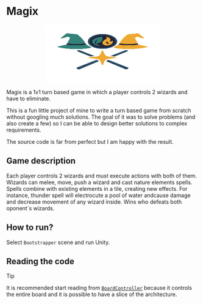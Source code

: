 # Magix

<p align="center">
    <img width="300" height="150" src="/Documents/Images/logo.png">
</p>

Magix is a 1v1 turn based game in which a player controls 2 wizards and  have to eliminate.

This is a fun little project of mine to write a turn based game from scratch without googling much
solutions. The goal of it was to solve problems (and also create a few) so I can be able to design better solutions to
complex requirements.

The source code is far from perfect but I am happy with the result.

## Game description

Each player controls 2 wizards and must execute actions with both of them. Wizards can melee, move, push a wizard and cast nature elements spells.
Spells combine with existing elements in a tile, creating new effects. For instance, thunder spell will electrocute a pool of water andcause damage and decrease movement of any wizard inside.  Wins who defeats both oponent`s wizards.

## How to run?

Select `Bootstrapper` scene and run Unity.

## Reading the code

> [!TIP]
> It is recommended start reading from [`BoardController`](Magix/Assets/Scripts/Magix.Controller/Match/Board/BoardController.cs) because it controls the entire board and it is possible to have a slice of the architecture.